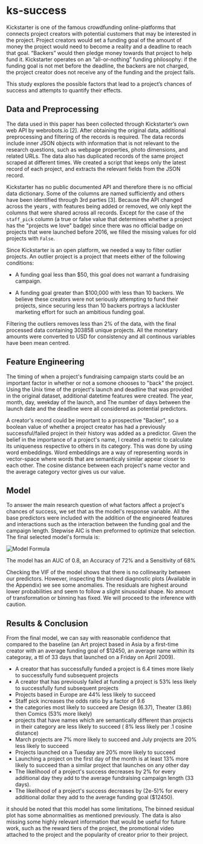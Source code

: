 # ks-success

Kickstarter is one of the famous crowdfunding online-platforms that connects project 
creators with potential customers that may be interested in the project. 
Project creators would set a funding goal of the amount of money the project would need to become a reality and a deadline to reach that goal. 
“Backers” would then pledge money towards that project to help fund it. 
Kickstarter operates on an “all-or-nothing” funding philosophy: if the funding goal is not met before the deadline, the backers are not charged, the project 
creator does not receive any of the funding and the project fails.

This study explores the possible factors that lead to a project’s chances of success and attempts to quantify their effects.

## Data and Preprocessing
 
The data used in this paper has been collected through Kickstarter’s own web API by webrobots.io [2].
After obtaining the original data, additional preprocessing and filtering of the records is required. 
The data records include inner JSON objects with information that is not relevant to the research questions, such as webpage properties, photo dimensions, and related URLs.
The data also has duplicated records of the same project scraped at different times. 
We created a script that keeps only the latest record of each project, and extracts the relevant fields from the JSON record.

Kickstarter has no public documented API and therefore there is no official data dictionary. 
Some of the columns are named sufficiently and others have been identified through 3rd parties [3]. 
Because the API changed across the years , with features being added or removed, we only kept the columns that were shared across all records. 
Except for the case of the `staff_pick` column (a true or false value that determines whether a project has the "projects we love" badge) since there was no official badge on projects that were launched before 2016, we filled the missing values for old projects with `False`.

Since Kickstarter is an open platform, we needed a way to filter outlier projects. An outlier project is a project that meets either of the following conditions:

- A funding goal less than $50, this goal does not warrant a fundraising campaign.

- A funding goal greater than $100,000 with less than 10 backers. We believe these creators were not seriously attempting to fund their projects, since securing less than 10 backers portrays a lackluster marketing effort for such an ambitious funding goal.

Filtering the outliers removes less than 2% of the data, with the final processed data containing 303858 unique projects. All the monetary amounts were converted to USD for consistency and all continous variables have been mean centred.


## Feature Engineering
The timing of when a project's fundraising campaign starts could be an important factor in whether or not a somone chooses to "back" the project. 
Using the Unix time of the project's launch and deadline that was provided in the original dataset, additional datetime features were created. 
The year, month, day, weekday of the launch, and The number of days between the launch date and the deadline were all considered as potential predictors.

A creator's record could be important to a prospective "Backer", so a boolean value of whether a project creator has had a previously successful/failed project in their history was added as a predictor.
Given the belief in the importance of a project's name, I created a metric to calculate its uniqueness respective to others in its category. 
This was done by using word embeddings. 
Word embeddings are a way of representing words in vector-space where words that are semanticaly similar appear closer to each other. 
The cosine distance between each project's name vector and the average category vector gives us our value.


## Model

To answer the main research question of what factors affect a project's chances of success, we set that as the model's response variable. All the base predictors were included with the addition of the engineered features and interactions such as the interaction between the funding goal and the campaign length. Stepwise AIC is then preformed to optimize that selection. The final selected model's formula is:

![Model Formula](https://media.discordapp.net/attachments/666704012904628226/759537408294387732/unknown.png)

The model has an AUC of 0.8, an Accuracy of 72% and a Sensitivity of 68%

Checking the VIF of the model shows that there is no collinearity between our predictors. However, inspecting the binned diagnostic plots (Available in the Appendix) we see some anomalies. The residuals are highest around lower probabilities and seem to follow a slight sinusoidal shape. No amount of transformation or binning has fixed. We will proceed to the inference with caution.



## Results & Conclusion

From the final model, we can say with reasonable confidence that compared to the baseline 
(an Art project based in Asia by a first-time creator with an average funding goal of $12450, 
an average name within its categoray, a ttl of 33 days that launched on a Friday on April 2009).

- A creator that has successfully funded a project is 6.4 times more likely to successfully fund subsequent projects
- A creator that has previously failed at funding a project is 53% less likely to successfully fund subsequent projects
- Projects based in Europe are 44% less likely to succeed
- Staff pick increases the odds ratio by a factor of 9.6
- the categories most likely to succeed are Design (6.37), Theater (3.86) then Comics (53% more likely)
- projects that have names which are semantically different than projects in their category are less likely to succeed ( 8% less likely per .1 cosine distance)
- March projects are 7% more likely to succeed and July projects are 20% less likely to succeed
- Projects launched on a Tuesday are 20% more likely to succeed
- Launching a project on the first day of the month is at least 13% more likely to succeed than a similar project that launches on any other day
- The likelihood of a project's success decreases by 2% for every additional day they add to the average fundraising campaign length (33 days).
- The likelihood of a project's success decreases by (2e-5)% for every additional dollar they add to the average funding goal ($12450).


it should be noted that this model has some limitations, The binned residual plot has some abnormalities as mentioned previously. 
The data is also missing some highly relevant information that would be useful for future work, such as the reward tiers of the project, 
the promotional video attached to the project and the popularity of creator prior to their project.
